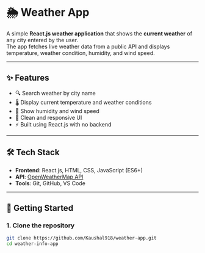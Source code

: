 # 🌦️ Weather App

A simple **React.js weather application** that shows the **current weather** of any city entered by the user.  
The app fetches live weather data from a public API and displays temperature, weather condition, humidity, and wind speed.

---

## ✨ Features

- 🔍 Search weather by city name  
- 🌡️ Display current temperature and weather conditions  
- 💨 Show humidity and wind speed  
- 🎨 Clean and responsive UI 
- ⚡ Built using React.js with no backend  

---

## 🛠️ Tech Stack

- **Frontend**: React.js, HTML, CSS, JavaScript (ES6+)  
- **API**: [OpenWeatherMap API](https://openweathermap.org/api) 
- **Tools**: Git, GitHub, VS Code

---

## 🚀 Getting Started

### 1. Clone the repository
```bash
git clone https://github.com/Kaushal918/weather-app.git
cd weather-info-app

